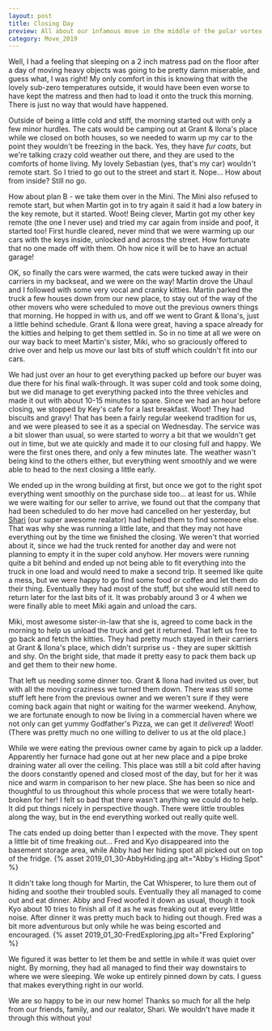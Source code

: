 ```yaml
---
layout: post
title: Closing Day
preview: All about our infamous move in the middle of the polar vortex...
category: Move_2019
---
```


Well, I had a feeling that sleeping on a 2 inch matress pad on the floor after a day of moving heavy objects was going to be pretty damn miserable, and guess what, I was right! My only comfort in this is knowing that with the lovely sub-zero temperatures outside, it would have been even worse to have kept the matress and then had to load it onto the truck this morning. There is just no way that would have happened.

Outside of being a little cold and stiff, the morning started out with only a few minor hurdles. The cats would be camping out at Grant & Ilona's place while we closed on both houses, so we needed to warm up my car to the point they wouldn't be freezing in the back. Yes, they have *fur coats*, but we're talking crazy cold weather out there, and they are used to the comforts of home living. My lovely Sebastian (yes, that's my car) wouldn't remote start. So I tried to go out to the street and start it. Nope... How about from inside? Still no go. 

How about plan B - we take them over in the Mini. The Mini also refused to remote start, but when Martin got in to try again it said it had a low batery in the key remote, but it started. Woot! Being clever, Martin got my other key remote (the one I never use) and tried my car again from inside and poof, it started too! First hurdle cleared, never mind that we were warming up our cars with the keys inside, unlocked and across the street. How fortunate that no one made off with them. Oh how nice it will be to have an actual garage!  

OK, so finally the cars were warmed, the cats were tucked away in their carriers in my backseat, and we were on the way! Martin drove the Uhaul and I followed with some very vocal and cranky kitties. Martin parked the truck a few houses down from our new place, to stay out of the way of the other movers who were scheduled to move out the previous owners things that morning. He hopped in with us, and off we went to Grant & Ilona's, just a little behind schedule. Grant & Ilona were great, having a space already for the kitties and helping to get them settled in. So in no time at all we were on our way back to meet Martin's sister, Miki, who so graciously offered to drive over and help us move our last bits of stuff which couldn't fit into our cars. 

We had just over an hour to get everything packed up before our buyer was due there for his final walk-through. It was super cold and took some doing, but we did manage to get everything packed into the three vehicles and made it out with about 10-15 minutes to spare. Since we had an hour before closing, we stopped by Key's cafe for a last breakfast. Woot! They had biscuits and gravy! That has been a fairly regular weekend tradition for us, and we were pleased to see it as a special on Wednesday. The service was a bit slower than usual, so were started to worry a bit that we wouldn't get out in time, but we ate quickly and made it to our closing full and happy. We were the first ones there, and only a few minutes late. The weather wasn't being kind to the others either, but everything went smoothly and we were able to head to the next closing a little early.

We ended up in the wrong building at first, but once we got to the right spot everything went smoothly on the purchase side too... at least for us. While we were waiting for our seller to arrive, we found out that the company that had been scheduled to do her move had cancelled on her yesterday, but [Shari](https://shariseifert.com/) (our super awesome realator) had helped them to find someone else. That was why she was running a little late, and that they may not have everything out by the time we finished the closing. We weren't that worried about it, since we had the truck rented for another day and were not planning to empty it in the super cold anyhow. Her movers were running quite a bit behind and ended up not being able to fit everything into the truck in one load and would need to make a second trip. It seemed like quite a mess, but we were happy to go find some food or coffee and let them do their thing. Eventually they had most of the stuff, but she would still need to return later for the last bits of it. It was probably around 3 or 4 when we were finally able to meet Miki again and unload the cars.

Miki, most awesome sister-in-law that she is, agreed to come back in the morning to help us unload the truck and get it returned. That left us free to go back and fetch the kitties. They had pretty much stayed in their carriers at Grant & Ilona's place, which didn't surprise us - they are super skittish and shy. On the bright side, that made it pretty easy to pack them back up and get them to their new home. 

That left us needing some dinner too. Grant & Ilona had invited us over, but with all the moving craziness we turned them down. There was still some stuff left here from the previous owner and we weren't sure if they were coming back again that night or waiting for the warmer weekend.  Anyhow, we are fortunate enough to now be living in a commercial haven where we not only can get yummy Godfather's Pizza, we can get it *delivered*! Woot! (There was pretty much no one willing to deliver to us at the old place.)

While we were eating the previous owner came by again to pick up a ladder. Apparently her furnace had gone out at her new place and a pipe broke draining water all over the ceiling. This place was still a bit cold after having the doors constantly opened and closed most of the day, but for her it was nice and warm in comparison to her new place. She has been so nice and thoughtful to us throughout this whole process that we were totally heart-broken for her! I felt so bad that there wasn't anything we could do to help. It did put things nicely in perspective though. There were little troubles along the way, but in the end everything worked out really quite well. 

The cats ended up doing better than I expected with the move. They spent a little bit of time freaking out... Fred and Kyo disappeared into the basement storage area, while Abby had her hiding spot all picked out on top of the fridge.
{% asset 2019_01_30-AbbyHiding.jpg alt="Abby's Hiding Spot" %}

It didn't take long though for Martin, the Cat Whisperer, to lure them out of hiding and soothe their troubled souls.  Eventually they all managed to come out and eat dinner. Abby and Fred woofed it down as usual, though it took Kyo about 10 tries to finish all of it as he was freaking out at every little noise. After dinner it was pretty much back to hiding out though. Fred was a bit more adventurous but only while he was being escorted and encouraged.
{% asset 2019_01_30-FredExploring.jpg alt="Fred Exploring" %}

We figured it was better to let them be and settle in while it was quiet over night. By morning, they had all managed to find their way downstairs to where we were sleeping. We woke up entirely pinned down by cats. I guess that makes everything right in our world.

We are so happy to be in our new home! Thanks so much for all the help from our friends, family, and our realator, Shari. We wouldn't have made it through this without you! 